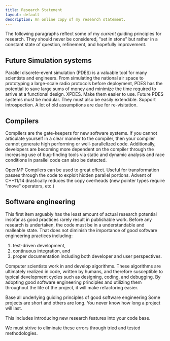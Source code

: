 ```yaml
---
title: Research Statement
layout: default
description: An online copy of my research statement.
---
```


The following paragraphs reflect some of my *current* guiding principles for research.
They should never be considered, "set in stone" but rather in a constant state of question, refinement, and hopefully improvement.

## Future Simulation systems

Parallel discrete-event simulation (PDES) is a valuable tool for many scientists and engineers.
From simulating the national air space to prototyping a large-scale radio protocols before deployment, PDES has the potential to save large sums of money and minimize the time required to arrive at a functional design.
XPDES.
Make them easier to use.
Future PDES systems must be modular.
They must also be easily extendible.
Support introspection.
A lot of old assumptions are due for re-visitation.

## Compilers

Compilers are the gate-keepers for new software systems.
If you cannot articulate yourself in a clear manner to the compiler, then your compiler cannot generate high performing or well-parallelized code.
Additionally, developers are becoming more dependent on the compiler through the increasing use of bug-finding tools via static and dynamic analysis and race conditions in parallel code can also be detected.

OpenMP
Compilers can be used to great effect.
Useful for transformation passes through the code to exploit hidden parallel portions.
Advent of C++11/14 drastically reduces the copy overheads (new pointer types require "move" operators, etc.)

## Software engineering

This first item arguably has the least amount of actual research potential insofar as good practices rarely result in publishable work.
Before any research is undertaken, the code must be in a understandable and malleable state.
That does not diminish the importance of good software engineering practices including:
1) test-driven development,
2) continuous integration, and
3) proper documentation including both developer and user perspectives.

Computer scientists work in and develop algorithms.
These algorithms are ultimately realized in code, written by humans, and therefore susceptible to typical development cycles such as designing, coding, and debugging.
By adopting good software engineering principles and utilizing them throughout the life of the project, it will make refactoring easier.

Base all underlying guiding principles of good software engineering
Some projects are short and others are long.
You never know how long a project will last.

This includes introducing new research features into your code base.

We must strive to eliminate these errors through tried and tested methodologies.

<!--
## Cloud-based resources

Supercomputers can be terribly expensive.
Aside from the cost of the hardware and requiring sufficient space, the power and cooling costs alone can easily exceed one million dollars annually.
On the other hand, Amazon and friends offer on-demand cloud-based services for a fraction of the cost of an in-house supercomputer.

## Containers

Containers offer new opportunities to develop and deploy in a fast manner.
-->
